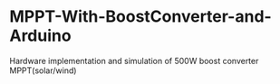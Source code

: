 # MPPT-With-BoostConverter-and-Arduino
Hardware implementation and simulation of 500W boost converter MPPT(solar/wind)
